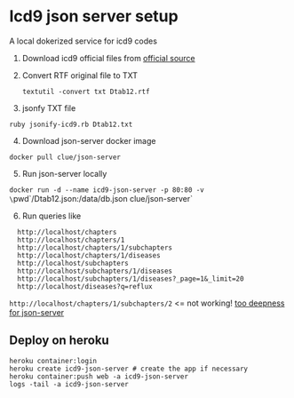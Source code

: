 # Icd9 json server setup

A local dokerized service for icd9 codes

1. Download icd9 official files from [official source](https://ftp.cdc.gov/pub/Health_Statistics/NCHS/Publications/ICD9-CM/2011/)
2. Convert RTF original file to TXT

	`textutil -convert txt Dtab12.rtf`

3. jsonfy TXT file

  `ruby jsonify-icd9.rb Dtab12.txt`

4. Download json-server docker image

  `docker pull clue/json-server`

5. Run json-server locally

  `docker run -d --name icd9-json-server -p 80:80 -v \`pwd\`/Dtab12.json:/data/db.json clue/json-server`

6. Run queries like

```
  http://localhost/chapters
  http://localhost/chapters/1
  http://localhost/chapters/1/subchapters
  http://localhost/chapters/1/diseases
  http://localhost/subchapters
  http://localhost/subchapters/1/diseases
  http://localhost/subchapters/1/diseases?_page=1&_limit=20
  http://localhost/diseases?q=reflux
```

`http://localhost/chapters/1/subchapters/2` <= not working! [too deepness for json-server](https://github.com/typicode/json-server/issues/72)

## Deploy on heroku

```
heroku container:login
heroku create icd9-json-server # create the app if necessary
heroku container:push web -a icd9-json-server
logs -tail -a icd9-json-server
```
